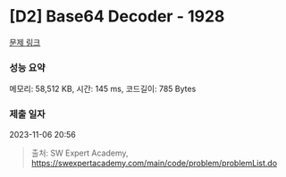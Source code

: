 # [D2] Base64 Decoder - 1928 

[문제 링크](https://swexpertacademy.com/main/code/problem/problemDetail.do?contestProbId=AV5PR4DKAG0DFAUq) 

### 성능 요약

메모리: 58,512 KB, 시간: 145 ms, 코드길이: 785 Bytes

### 제출 일자

2023-11-06 20:56



> 출처: SW Expert Academy, https://swexpertacademy.com/main/code/problem/problemList.do